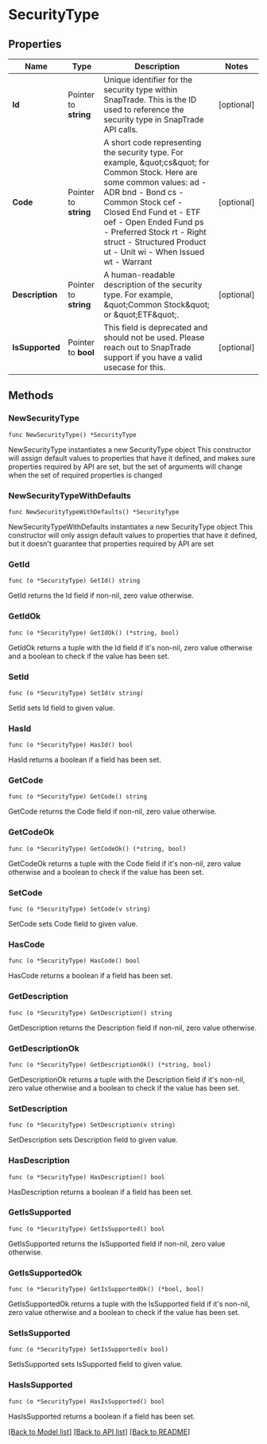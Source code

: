 # SecurityType

## Properties

Name | Type | Description | Notes
------------ | ------------- | ------------- | -------------
**Id** | Pointer to **string** | Unique identifier for the security type within SnapTrade. This is the ID used to reference the security type in SnapTrade API calls. | [optional] 
**Code** | Pointer to **string** | A short code representing the security type. For example, \&quot;cs\&quot; for Common Stock. Here are some common values:   ad - ADR   bnd - Bond   cs - Common Stock   cef - Closed End Fund   et - ETF   oef - Open Ended Fund   ps - Preferred Stock   rt - Right   struct - Structured Product   ut - Unit   wi - When Issued   wt - Warrant  | [optional] 
**Description** | Pointer to **string** | A human-readable description of the security type. For example, \&quot;Common Stock\&quot; or \&quot;ETF\&quot;. | [optional] 
**IsSupported** | Pointer to **bool** | This field is deprecated and should not be used. Please reach out to SnapTrade support if you have a valid usecase for this. | [optional] 

## Methods

### NewSecurityType

`func NewSecurityType() *SecurityType`

NewSecurityType instantiates a new SecurityType object
This constructor will assign default values to properties that have it defined,
and makes sure properties required by API are set, but the set of arguments
will change when the set of required properties is changed

### NewSecurityTypeWithDefaults

`func NewSecurityTypeWithDefaults() *SecurityType`

NewSecurityTypeWithDefaults instantiates a new SecurityType object
This constructor will only assign default values to properties that have it defined,
but it doesn't guarantee that properties required by API are set

### GetId

`func (o *SecurityType) GetId() string`

GetId returns the Id field if non-nil, zero value otherwise.

### GetIdOk

`func (o *SecurityType) GetIdOk() (*string, bool)`

GetIdOk returns a tuple with the Id field if it's non-nil, zero value otherwise
and a boolean to check if the value has been set.

### SetId

`func (o *SecurityType) SetId(v string)`

SetId sets Id field to given value.

### HasId

`func (o *SecurityType) HasId() bool`

HasId returns a boolean if a field has been set.

### GetCode

`func (o *SecurityType) GetCode() string`

GetCode returns the Code field if non-nil, zero value otherwise.

### GetCodeOk

`func (o *SecurityType) GetCodeOk() (*string, bool)`

GetCodeOk returns a tuple with the Code field if it's non-nil, zero value otherwise
and a boolean to check if the value has been set.

### SetCode

`func (o *SecurityType) SetCode(v string)`

SetCode sets Code field to given value.

### HasCode

`func (o *SecurityType) HasCode() bool`

HasCode returns a boolean if a field has been set.

### GetDescription

`func (o *SecurityType) GetDescription() string`

GetDescription returns the Description field if non-nil, zero value otherwise.

### GetDescriptionOk

`func (o *SecurityType) GetDescriptionOk() (*string, bool)`

GetDescriptionOk returns a tuple with the Description field if it's non-nil, zero value otherwise
and a boolean to check if the value has been set.

### SetDescription

`func (o *SecurityType) SetDescription(v string)`

SetDescription sets Description field to given value.

### HasDescription

`func (o *SecurityType) HasDescription() bool`

HasDescription returns a boolean if a field has been set.

### GetIsSupported

`func (o *SecurityType) GetIsSupported() bool`

GetIsSupported returns the IsSupported field if non-nil, zero value otherwise.

### GetIsSupportedOk

`func (o *SecurityType) GetIsSupportedOk() (*bool, bool)`

GetIsSupportedOk returns a tuple with the IsSupported field if it's non-nil, zero value otherwise
and a boolean to check if the value has been set.

### SetIsSupported

`func (o *SecurityType) SetIsSupported(v bool)`

SetIsSupported sets IsSupported field to given value.

### HasIsSupported

`func (o *SecurityType) HasIsSupported() bool`

HasIsSupported returns a boolean if a field has been set.


[[Back to Model list]](../README.md#documentation-for-models) [[Back to API list]](../README.md#documentation-for-api-endpoints) [[Back to README]](../README.md)


